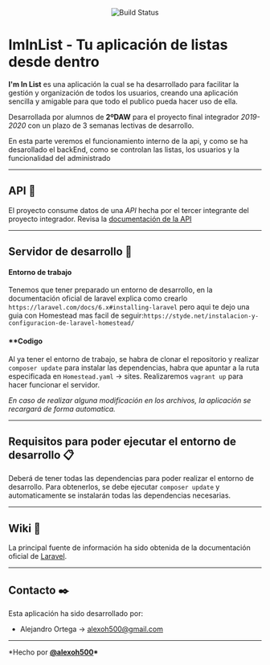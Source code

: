<p align="center">
<img src="https://travis-ci.org/laravel/framework.svg" alt="Build Status">
</p>

# **ImInList** - Tu aplicación de listas desde dentro

**I'm In List** es una aplicación la cual se ha desarrollado para facilitar la gestión y organización de todos los usuarios, creando una aplicación sencilla y amigable para que todo el publico pueda hacer uso de ella.

Desarrollada por alumnos de **2ºDAW** para el proyecto final integrador _2019-2020_ con un plazo de 3 semanas lectivas de desarrollo.

En esta parte veremos el funcionamiento interno de la api, y como se ha desarollado el backEnd, como se controlan las listas, los usuarios y la funcionalidad del administrado

---

## **API** 🔩

El proyecto consume datos de una _API_ hecha por el tercer integrante del proyecto integrador. Revisa la [documentación de la API](https://github.com/Josee9988/Im-In-List-backend)

---

## **Servidor de desarrollo** 🚀

#### **Entorno de trabajo**

Tenemos que tener preparado un entorno de desarrollo, en la documentación oficial de laravel explica como crearlo `https://laravel.com/docs/6.x#installing-laravel` pero aqui te dejo una guia con Homestead mas facil de seguir:`https://styde.net/instalacion-y-configuracion-de-laravel-homestead/`

#### \*\*Codigo

Al ya tener el entorno de trabajo, se habra de clonar el repositorio y realizar `composer update` para instalar las dependencias, habra que apuntar a la ruta especificada en `Homestead.yaml` -> sites. Realizaremos `vagrant up` para hacer funcionar el servidor.

_En caso de realizar alguna modificación en los archivos, la aplicación se recargará de forma automatica._

---

## **Requisitos para poder ejecutar el entorno de desarrollo** 📋

Deberá de tener todas las dependencias para poder realizar el entorno de desarrollo. Para obtenerlos, se debe ejecutar `composer update` y automaticamente se instalarán todas las dependencias necesarias.

---

## **Wiki** 📖

La principal fuente de información ha sido obtenida de la documentación oficial de [Laravel](https://laravel.com/docs/6.x).

---

## **Contacto** ✒️

Esta aplicación ha sido desarrollado por:

-   Alejandro Ortega → <alexoh500@gmail.com>

---

\*Hecho por **[@alexoh500](https://github.com/alexoh500)\***
